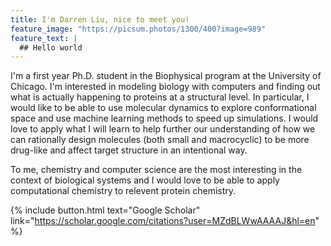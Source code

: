 ```yaml
---
title: I'm Darren Liu, nice to meet you!
feature_image: "https://picsum.photos/1300/400?image=989"
feature_text: |
  ## Hello world
---
```


I'm a first year Ph.D. student in the Biophysical program at the University of Chicago. I'm interested in modeling biology with computers and finding out what is actually happening to proteins at a structural level. In particular, I would like to be able to use molecular dynamics to explore conformational space and use machine learning methods to speed up simulations. I would love to apply what I will learn to help further our understanding of how we can rationally design molecules (both small and macrocyclic) to be more drug-like and affect target structure in an intentional way.

To me, chemistry and computer science are the most interesting in the context of biological systems and I would love to be able to apply computational chemistry to relevent protein chemistry.





{% include button.html text="Google Scholar" link="https://scholar.google.com/citations?user=MZdBLWwAAAAJ&hl=en" %}
